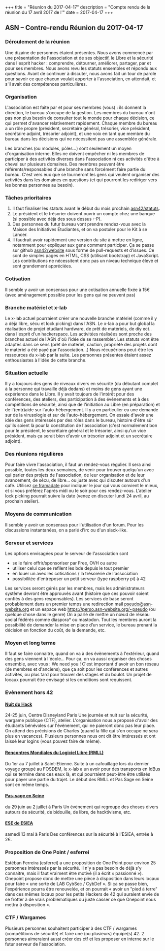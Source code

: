 +++
title = "Réunion du 2017-04-17"
description = "Compte rendu de la réunion du 17 avril 2017 de l'"
date = 2017-04-17
+++

## ASN – Contre-rendu Réunion du 2017-04-17

### Déroulement de la réunion

Une dizaine de personnes étaient présentes.
Nous avons commencé par une présentation de l'association et de ses objectif, le Libre et la sécurité dans l'esprit hacker : comprendre, détourner, améliorer, partager, par et pour ses membres.
Nous avons revu les statuts ensembles et répondu aux questions.
Avant de continuer à discuter, nous avons fait un tour de parole pour savoir ce que chacun voulait apporter à l'association, en attendait, et s'il avait des compétences particulières.

### Organisation

L'association est faite par et pour ses membres (vous) : ils donnent la direction, le bureau s'occupe de la gestion.
Les membres du bureau n'ont pas non plus besoin de consulter tout le monde pour chaque décision, ce qui permet d'avancer relativement rapidement.
Chaque membre du bureau a un rôle propre (président, secrétaire général, trésorier, vice président, secrétaire adjoint, trésorier adjoint), et une voix en tant que membre du bureau dans les décisions qui ne nécessitent pas une assemblée générale.

Les branches (ou modules, pôles…) sont seulement un moyen d'organisation interne. Elles ne doivent empêcher ni les membres de participer à des activités diverses dans l'association ni ces activités d'être à cheval sur plusieurs domaines.
Des membres peuvent être référents/responsables d'une branche sans forcément faire partie du bureau. C'est vers eux que se tourneront les gens qui veulent organiser des activités dans les domaines en questions (et qui pourront les rediriger vers les bonnes personnes au besoin).

### Tâches prioritaires

1. Il faut finaliser les statuts avant le début du mois prochain [asn42/statuts](https://github.com/asn42/statuts).
2. Le président et le trésorier doivent ouvrir un compte chez une banque (si possible avec déjà des sous dessus :-P).
3. Des personnes du futur bureau vont prendre rendez-vous avec la Maison des Initiatives Étudiantes, et on va postuler pour le Kit à se Lancer.
4. Il faudrait avoir rapidement une version du site à mettre en ligne, notamment pour expliquer aux gens comment participer. Ça se passe sur github [asn42/website](https://github.com/asn42/website) sous forme de pull-requests et d'issues. Ce sont de simples pages en HTML, CSS (utilisant bootstrap) et JavaScript. Les contributions ne nécessitent donc pas un niveau technique élevé et sont grandement appréciées.

### Cotisation

Il semble y avoir un consensus pour une cotisation annuelle fixée à 15€ (avec aménagement possible pour les gens qui ne peuvent pas)

### Branche matériel et x-lab

Le x-lab actuel pourraient créer une nouvelle branche matériel (comme il y a déjà libre, sécu et lock picking) dans l'ASN.
Le x-lab a pour but global la réalisation de projet étudiant hardware, de prêt de matériels, de diy ect.. dans l'esprit d'un hackerspace. Les activitées réalisées sont proche des branches actuel de l'ASN d'où l'idée de se rassembler.
Les statuts vont être adaptés dans ce sens (prêt de matériel, caution, propriété des projets dont le matériel a été payé par l'association…)
Nous récupérions peut-être les ressources du x-lab par la suite.
Les personnes présentes étaient assez enthousiastes à l'idée de cette branche.

### Situation actuelle

Il y a toujours des gens de niveaux divers en sécurité (du débutant complet à la personne qui travaille déjà dedans) et moins de gens ayant une expérience dans le Libre.
Il y avait toujours de l'intérêt pour des conférences, des ateliers, des participation à des évènements et à des compétitions de sécurité, ainsi que de l'initiation au Libre (en préparation) et de l'(entr)aide sur l'auto-hébergement.
Il y a en particulier eu une demande sur de la virusologie et sur de l'auto-hébergement.
On essaie d'avoir une idée des gens intéressés par des rôles dans le bureau, histoire d'être sûr qu'ils soient là pour la constitution de l'association (c'est normalement bon pour le président, le secrétaire général et le trésorier, ainsi qu'un vice président, mais ça serait bien d'avoir un trésorier adjoint et un secrétaire adjoint).

### Des réunions régulières

Pour faire vivre l'association, il faut un rendez-vous régulier. Il sera ainsi possible, toutes les deux semaines, de venir pour trouver quelqu'un avec qui parler des projets de l'association, de leur organisation et de leur avancement, de sécu, de libre… ou juste avec qui discuter autours d'un café.
Utilisez [ce framadate](https://framadate.org/pvTCTHgWrx8oPd3a) pour indiquer le jour qui vous convient le mieux, et si vous préférez l'après midi ou le soir pour ces rendez-vous.
L’atelier lock picking pourrait suivre la date (venez en discuter lundi 24 avril, au prochain atelier).

### Moyens de communication

Il semble y avoir un consensus pour l'utilisation d'un forum.
Pour les discussions instantanées, on a parlé d'irc ou d'un slack-like.

### Serveur et services

Les options envisagées pour le serveur de l'association sont
- se le faire offrir/sponsoriser par Free, OVH ou autre
- utiliser celui que se refilent les bde depuis le tout premier
- en louer un avec les cotisations / la trésorerie de l'association
- possibilitée d'entreposer un petit serveur (type raspberry pi) à 42

Les services seront gérés par les membres, mais les administrateurs système devront être approuvés avant (histoire que ces pouvoir soient confiés à des gens responsables).
Les services de base seront probablement dans un premier temps une redirection mail pseudo@asn-website.org et un espace web https://perso.asn-website.org/~pseudo (ou quelque chose dans le genre)
On a parlé de mettre un nœud de réseau social fédérés comme diaspora* ou mastodon.
Tout les membres auront la possibilité de demander la mise en place d’un service, le bureau prenant la décision en fonction du coût, de la demande, etc.


### Moyen et long terme

Il faut se faire connaitre, quand on va à des évènements à l'extérieur, quand des gens viennent à l'école…
Pour ça, on va aussi organiser des choses ensemble, avec vous : We need you !
C'est important d'avoir un bon réseau (de membres et d'anciens), que ça soit pour les conférences et autres activités, ou plus tard pour trouver des stages et du boulot.
Un projet de locaux pourrait être envisagé si les conditions sont requissent.

### Evènement hors 42

#### [Nuit du Hack](https://nuitduhack.com/)
24-25 juin, Centre Disneyland Paris
Une journée et nuit sur la sécurité, wargame publique (CTF), atelier.
L'organisation nous a proposé d'avoir des étudiants bénévoles sur l'évènement, qui ne paieront donc pas leur place. On attend des précisions de Charles (quand la fille qui s'en occupe ne sera plus en vacances). Plusieurs personnes nous ont dit être intéressés et ont laissé leur logins (vous pouvez faire de même).

#### [Rencontres Mondiales du Logiciel Libre (RMLL)](https://2017.rmll.info/)
Du 1er au 7 juillet à Saint-Etienne.
Suite à un cafouillage lors du dernier voyage groupé au FOSDEM, le x-lab a un avoir pour des transports en IdBus qui se termine dans ces eaux là, et qui pourraient peut-être être utilisés pour payer une partie du trajet.
Le début des RMLL et Pas Sage en Seine sont en même temps.

#### [Pas-sage en Seine](https://passageenseine.fr/)
du 29 juin au 2 juillet à Paris
Un évènement qui regroupe des choses divers autours de sécurité, de bidouille, de libre, de hacktivisme, etc.

#### [ESE de ESIEA](https://ese.esiea.fr/)
samedi 13 mai à Paris
Des conférences sur la sécurité à l'ESIEA, entrée à 2€.

### Proposition de One Point / esferrei

Estéban Ferreira (esferrei) a une proposition de One Point pour environ 25 personnes intéressés par la sécurité. Il n'y a pas besoin de déjà s'y connaitre, mais il faut vraiment être motivé (il a écrit « passionné »).
Onepoint propose donc de mettre une pièce à disposition dans leurs locaux pour faire « une sorte de LAB CybSec / CybDef ».
Si ça se passe bien, l'expérience pourra être renouvelée, et on pourrait « avoir un "pied à terre" dans ces mêmes locaux pour les petits Hackers de 42 qui auraient envie de se frotter à de vrais problématiques ou juste casser ce que Onepoint nous mettra à disposition ».

### CTF / Wargames
Plusieurs personnes souhaitent participer à des CTF / wargames (compétitions de sécurité) et faire une (ou plusieurs) équipe(s) 42. 2 personnes aimeraient aussi créer des ctf et les proposer en interne sur le futur serveur de l'association.
